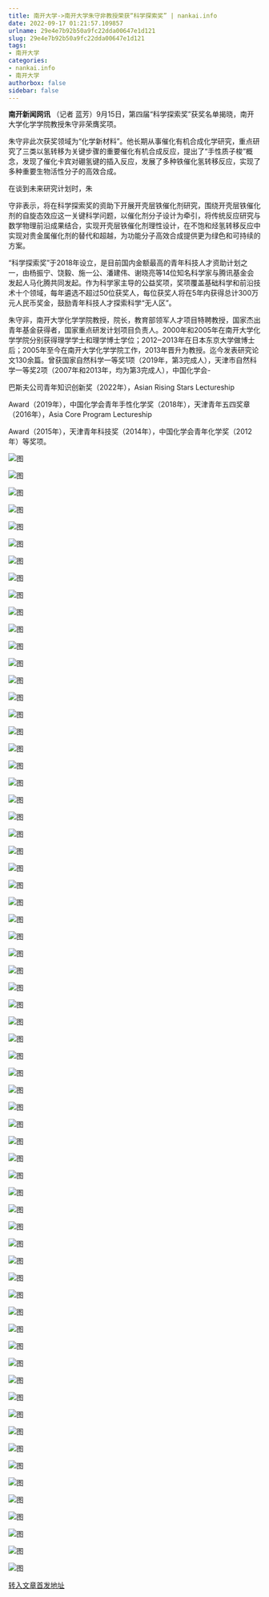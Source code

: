 ```yaml
---
title: 南开大学->南开大学朱守非教授荣获“科学探索奖” | nankai.info
date: 2022-09-17 01:21:57.109857
urlname: 29e4e7b92b50a9fc22dda00647e1d121
slug: 29e4e7b92b50a9fc22dda00647e1d121
tags: 
- 南开大学
categories:
- nankai.info
- 南开大学
authorbox: false
sidebar: false
---
```

**南开新闻网讯** （记者 蓝芳）9月15日，第四届“科学探索奖”获奖名单揭晓，南开大学化学学院教授朱守非荣膺奖项。

朱守非此次获奖领域为“化学新材料”。他长期从事催化有机合成化学研究，重点研究了三类以氢转移为关键步骤的重要催化有机合成反应，提出了“手性质子梭”概念，发现了催化卡宾对硼氢键的插入反应，发展了多种铁催化氢转移反应，实现了多种重要生物活性分子的高效合成。

在谈到未来研究计划时，朱
<!--more-->
守非表示，将在科学探索奖的资助下开展开壳层铁催化剂研究，围绕开壳层铁催化剂的自旋态效应这一关键科学问题，以催化剂分子设计为牵引，将传统反应研究与数学物理前沿成果结合，实现开壳层铁催化剂理性设计，在不饱和烃氢转移反应中实现对贵金属催化剂的替代和超越，为功能分子高效合成提供更为绿色和可持续的方案。

“科学探索奖”于2018年设立，是目前国内金额最高的青年科技人才资助计划之一，由杨振宁、饶毅、施一公、潘建伟、谢晓亮等14位知名科学家与腾讯基金会发起人马化腾共同发起。作为科学家主导的公益奖项，奖项覆盖基础科学和前沿技术十个领域，每年遴选不超过50位获奖人，每位获奖人将在5年内获得总计300万元人民币奖金，鼓励青年科技人才探索科学“无人区”。

朱守非，南开大学化学学院教授，院长，教育部领军人才项目特聘教授，国家杰出青年基金获得者，国家重点研发计划项目负责人。2000年和2005年在南开大学化学学院分别获得理学学士和理学博士学位；2012‒2013年在日本东京大学做博士后；2005年至今在南开大学化学学院工作，2013年晋升为教授。迄今发表研究论文130余篇。曾获国家自然科学一等奖1项（2019年，第3完成人），天津市自然科学一等奖2项（2007年和2013年，均为第3完成人），中国化学会-

巴斯夫公司青年知识创新奖（2022年），Asian Rising Stars Lectureship

Award（2019年），中国化学会青年手性化学奖（2018年），天津青年五四奖章（2016年），Asia Core Program Lectureship

Award（2015年），天津青年科技奖（2014年），中国化学会青年化学奖（2012年）等奖项。

![图](http://news.nankai.edu.cn/ywsd/system/2022/09/15/g)

![图](http://news.nankai.edu.cn/ywsd/system/2022/09/15/p)

![图](http://news.nankai.edu.cn/ywsd/system/2022/09/15/j)

![图](http://news.nankai.edu.cn/ywsd/system/2022/09/15/)

![图](http://news.nankai.edu.cn/ywsd/system/2022/09/15/5)

![图](http://news.nankai.edu.cn/ywsd/system/2022/09/15/5)

![图](http://news.nankai.edu.cn/ywsd/system/2022/09/15/c)

![图](http://news.nankai.edu.cn/ywsd/system/2022/09/15/6)

![图](http://news.nankai.edu.cn/ywsd/system/2022/09/15/5)

![图](http://news.nankai.edu.cn/ywsd/system/2022/09/15/a)

![图](http://news.nankai.edu.cn/ywsd/system/2022/09/15/3)

![图](http://news.nankai.edu.cn/ywsd/system/2022/09/15/6)

![图](http://news.nankai.edu.cn/ywsd/system/2022/09/15/_)

![图](http://news.nankai.edu.cn/ywsd/system/2022/09/15/2)

![图](http://news.nankai.edu.cn/ywsd/system/2022/09/15/8)

![图](http://news.nankai.edu.cn/ywsd/system/2022/09/15/8)

![图](http://news.nankai.edu.cn/ywsd/system/2022/09/15/7)

![图](http://news.nankai.edu.cn/ywsd/system/2022/09/15/4)

![图](http://news.nankai.edu.cn/ywsd/system/2022/09/15/0)

![图](http://news.nankai.edu.cn/ywsd/system/2022/09/15/0)

![图](http://news.nankai.edu.cn/ywsd/system/2022/09/15/0)

![图](http://news.nankai.edu.cn/ywsd/system/2022/09/15/3)

![图](http://news.nankai.edu.cn/ywsd/system/2022/09/15/0)

![图](http://news.nankai.edu.cn/ywsd/system/2022/09/15/0)

![图](http://news.nankai.edu.cn/)

![图](http://news.nankai.edu.cn/ywsd/system/2022/09/15/8)

![图](http://news.nankai.edu.cn/ywsd/system/2022/09/15/7)

![图](http://news.nankai.edu.cn/ywsd/system/2022/09/15/4)

![图](http://news.nankai.edu.cn/)

![图](http://news.nankai.edu.cn/ywsd/system/2022/09/15/0)

![图](http://news.nankai.edu.cn/ywsd/system/2022/09/15/0)

![图](http://news.nankai.edu.cn/ywsd/system/2022/09/15/0)

![图](http://news.nankai.edu.cn/)

![图](http://news.nankai.edu.cn/ywsd/system/2022/09/15/3)

![图](http://news.nankai.edu.cn/ywsd/system/2022/09/15/0)

![图](http://news.nankai.edu.cn/ywsd/system/2022/09/15/0)

![图](http://news.nankai.edu.cn/)

![图](http://news.nankai.edu.cn/ywsd/system/2022/09/15/c)

![图](http://news.nankai.edu.cn/ywsd/system/2022/09/15/i)

![图](http://news.nankai.edu.cn/ywsd/system/2022/09/15/p)

![图](http://news.nankai.edu.cn/)

![图](http://news.nankai.edu.cn/ywsd/system/2022/09/15/n)

![图](http://news.nankai.edu.cn/ywsd/system/2022/09/15/c)

![图](http://news.nankai.edu.cn/ywsd/system/2022/09/15/)

![图](http://news.nankai.edu.cn/ywsd/system/2022/09/15/u)

![图](http://news.nankai.edu.cn/ywsd/system/2022/09/15/d)

![图](http://news.nankai.edu.cn/ywsd/system/2022/09/15/e)

![图](http://news.nankai.edu.cn/ywsd/system/2022/09/15/)

![图](http://news.nankai.edu.cn/ywsd/system/2022/09/15/i)

![图](http://news.nankai.edu.cn/ywsd/system/2022/09/15/a)

![图](http://news.nankai.edu.cn/ywsd/system/2022/09/15/k)

![图](http://news.nankai.edu.cn/ywsd/system/2022/09/15/n)

![图](http://news.nankai.edu.cn/ywsd/system/2022/09/15/a)

![图](http://news.nankai.edu.cn/ywsd/system/2022/09/15/n)

![图](http://news.nankai.edu.cn/ywsd/system/2022/09/15/)

![图](http://news.nankai.edu.cn/ywsd/system/2022/09/15/s)

![图](http://news.nankai.edu.cn/ywsd/system/2022/09/15/w)

![图](http://news.nankai.edu.cn/ywsd/system/2022/09/15/e)

![图](http://news.nankai.edu.cn/ywsd/system/2022/09/15/n)

![图](http://news.nankai.edu.cn/)

![图](http://news.nankai.edu.cn/)

![图](http://news.nankai.edu.cn/ywsd/system/2022/09/15/:)

![图](http://news.nankai.edu.cn/ywsd/system/2022/09/15/p)

![图](http://news.nankai.edu.cn/ywsd/system/2022/09/15/t)

![图](http://news.nankai.edu.cn/ywsd/system/2022/09/15/t)

![图](http://news.nankai.edu.cn/ywsd/system/2022/09/15/h)

[转入文章首发地址](http://news.nankai.edu.cn/ywsd/system/2022/09/15/030052804.shtml)